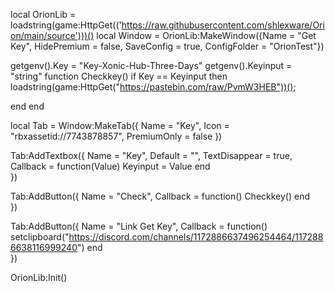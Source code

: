 local OrionLib = loadstring(game:HttpGet(('https://raw.githubusercontent.com/shlexware/Orion/main/source')))()
local Window = OrionLib:MakeWindow({Name = "Get Key", HidePremium = false, SaveConfig = true, ConfigFolder = "OrionTest"})


getgenv().Key = "Key-Xonic-Hub-Three-Days"
getgenv().Keyinput = "string"
function Checkkey() 
if Key == Keyinput then
loadstring(game:HttpGet("https://pastebin.com/raw/PvmW3HEB"))();

end
end


local Tab = Window:MakeTab({
	Name = "Key",
	Icon = "rbxassetid://7743878857",
	PremiumOnly = false
})



Tab:AddTextbox({
	Name = "Key",
	Default = "",
	TextDisappear = true,
	Callback = function(Value)
		Keyinput = Value
	end	  
})

Tab:AddButton({
	Name = "Check",
	Callback = function()
      		Checkkey()
  	end    
})

Tab:AddButton({
	Name = "Link Get Key",
	Callback = function()
      	setclipboard("https://discord.com/channels/1172886637496254464/1172886638116999240")
  	end    
})

OrionLib:Init()
